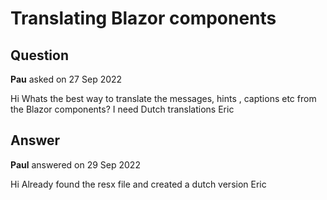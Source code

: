 # Translating Blazor components

## Question

**Pau** asked on 27 Sep 2022

Hi Whats the best way to translate the messages, hints , captions etc from the Blazor components? I need Dutch translations Eric

## Answer

**Paul** answered on 29 Sep 2022

Hi Already found the resx file and created a dutch version Eric
